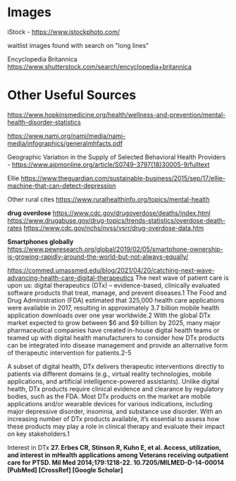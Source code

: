 # Images

iStock - https://www.istockphoto.com/

waitlist images found with search on "long lines"


Encyclopedia Britannica
https://www.shutterstock.com/search/encyclopedia+britannica



# Other Useful Sources
https://www.hopkinsmedicine.org/health/wellness-and-prevention/mental-health-disorder-statistics

https://www.nami.org/nami/media/nami-media/infographics/generalmhfacts.pdf

Geographic Variation in the Supply of Selected Behavioral Health Providers - https://www.ajpmonline.org/article/S0749-3797(18)30005-9/fulltext

Ellie
https://www.theguardian.com/sustainable-business/2015/sep/17/ellie-machine-that-can-detect-depression

Other rural cites
https://www.ruralhealthinfo.org/topics/mental-health


**drug overdose**
https://www.cdc.gov/drugoverdose/deaths/index.html
https://www.drugabuse.gov/drug-topics/trends-statistics/overdose-death-rates
https://www.cdc.gov/nchs/nvss/vsrr/drug-overdose-data.htm

**Smartphones globally**
https://www.pewresearch.org/global/2019/02/05/smartphone-ownership-is-growing-rapidly-around-the-world-but-not-always-equally/



https://commed.umassmed.edu/blog/2021/04/20/catching-next-wave-advancing-health-care-digital-therapeutics
The next wave of patient care is upon us: digital therapeutics (DTx) – evidence-based, clinically evaluated software products that treat, manage, and prevent diseases.1 The Food and Drug Administration (FDA) estimated that 325,000 health care applications were available in 2017, resulting in approximately 3.7 billion mobile health application downloads over one year worldwide.2 With the global DTx market expected to grow between $6 and $9 billion by 2025, many major pharmaceutical companies have created in-house digital health teams or teamed up with digital health manufacturers to consider how DTx products can be integrated into disease management and provide an alternative form of therapeutic intervention for patients.2-5

A subset of digital health, DTx delivers therapeutic interventions directly to patients via different domains (e.g., virtual reality technologies, mobile applications, and artificial intelligence-powered assistants). Unlike digital health, DTx products require clinical evidence and clearance by regulatory bodies, such as the FDA. Most DTx products on the market are mobile applications and/or wearable devices for various indications, including major depressive disorder, insomnia, and substance use disorder. With an increasing number of DTx products available, it’s essential to assess how these products may play a role in clinical therapy and evaluate their impact on key stakeholders.1




Interest in DTx
**27. Erbes CR, Stinson R, Kuhn E, et al. Access, utilization, and interest in mHealth applications among Veterans receiving outpatient care for PTSD. Mil Med 2014;179:1218-22. 10.7205/MILMED-D-14-00014 [PubMed] [CrossRef] [Google Scholar]**